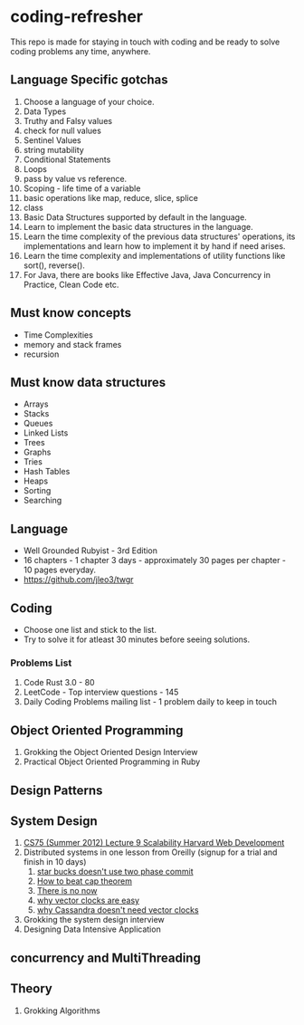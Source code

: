 # coding-refresher

This repo is made for staying in touch with coding and be ready to solve coding problems any time, anywhere.

## Language Specific gotchas

1. Choose a language of your choice.
1. Data Types
1. Truthy and Falsy values
1. check for null values
1. Sentinel Values
1. string mutability
1. Conditional Statements
1. Loops
1. pass by value vs reference.
1. Scoping - life time of a variable
1. basic operations like map, reduce, slice, splice
1. class
1. Basic Data Structures supported by default in the language.
1. Learn to implement the basic data structures in the language.
1. Learn the time complexity of the previous data structures' operations, its implementations and learn how to implement it by hand if need arises.
1. Learn the time complexity and implementations of utility functions like sort(), reverse().
1. For Java, there are books like Effective Java, Java Concurrency in Practice, Clean Code etc.

## Must know concepts

- Time Complexities
- memory and stack frames
- recursion

## Must know data structures

- Arrays
- Stacks
- Queues
- Linked Lists
- Trees
- Graphs
- Tries
- Hash Tables
- Heaps
- Sorting
- Searching

## Language

- Well Grounded Rubyist - 3rd Edition
- 16 chapters - 1 chapter 3 days - approximately 30 pages per chapter - 10 pages everyday.
- https://github.com/jleo3/twgr


## Coding

- Choose one list and stick to the list. 
- Try to solve it for atleast 30 minutes before seeing solutions.

### Problems List

1. Code Rust 3.0 - 80
2. LeetCode - Top interview questions - 145
3. Daily Coding Problems mailing list - 1 problem daily to keep in touch

## Object Oriented Programming

1. Grokking the Object Oriented Design Interview
2. Practical Object Oriented Programming in Ruby

## Design Patterns

## System Design

1. <a href="https://www.youtube.com/watch?v=-W9F__D3oY4">CS75 (Summer 2012) Lecture 9 Scalability Harvard Web Development</a>
2. Distributed systems in one lesson from Oreilly (signup for a trial and finish in 10 days)
   1. [star bucks doesn't use two phase commit](https://www.enterpriseintegrationpatterns.com/ramblings/18_starbucks.html)
   2. [How to beat cap theorem](http://nathanmarz.com/blog/how-to-beat-the-cap-theorem.html)
   3. [There is no now](https://queue.acm.org/detail.cfm?id=2745385)
   4. [why vector clocks are easy](https://riak.com/why-vector-clocks-are-easy/)
   5. [why Cassandra doesn't need vector clocks](https://www.datastax.com/dev/blog/why-cassandra-doesnt-need-vector-clocks)
3. Grokking the system design interview
4. Designing Data Intensive Application

## concurrency and MultiThreading

## Theory

1. Grokking Algorithms
